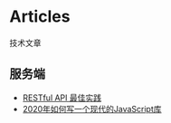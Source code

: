 # Articles
技术文章

## 服务端

- [RESTful API 最佳实践](http://www.ruanyifeng.com/blog/2018/10/restful-api-best-practices.html)
- [2020年如何写一个现代的JavaScript库](https://mp.weixin.qq.com/s?__biz=MzA5NTM2MTEzNw==&mid=2736713618&idx=2&sn=733df2a274451bf896373df9571184ea&chksm=b6aace8c81dd479a739ee4424606cf8b40ba52006a661be73c4f3e931e4adab0382953de3221&mpshare=1&scene=23&srcid=1017XMhdT1XTEWhaRlkaP4wr#rd)